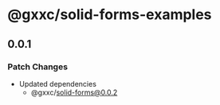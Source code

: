# @gxxc/solid-forms-examples

## 0.0.1

### Patch Changes

- Updated dependencies
  - @gxxc/solid-forms@0.0.2
